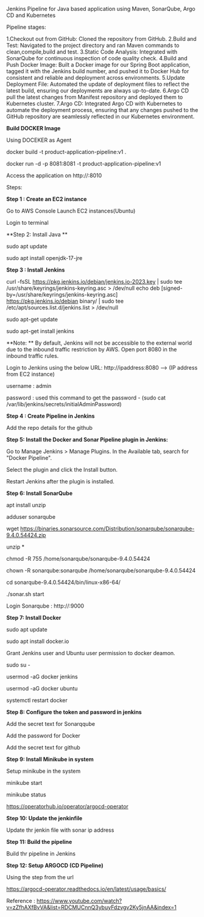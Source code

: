 Jenkins Pipeline for Java based application using Maven, SonarQube, Argo CD and Kubernetes

Pipeline stages:

1.Checkout out from GitHub: Cloned the repository from GitHub.
2.Build and Test: Navigated to the project directory and ran Maven commands to clean,compile,build and test.
3.Static Code Analysis: Integrated with SonarQube for continuous inspection of code quality check.
4.Build and Push Docker Image: Built a Docker image for our Spring Boot application, tagged it with the Jenkins build number,
and pushed it to Docker Hub for consistent and reliable and deployment across environments.
5.Update Deployment File: Automated the update of deployment files to reflect the latest build, ensuring our deployments are always up-to-date. 
6.Argo CD pull the latest changes from Manifest repository and deployed them to Kubernetes cluster.
7.Argo CD: Integrated Argo CD with Kubernetes to automate the deployment process, ensuring that any changes pushed to the GitHub repository are seamlessly reflected in our Kubernetes environment.

**Build DOCKER Image**

Using DOCEKER as Agent

docker build -t product-application-pipeline:v1 .

docker run -d -p 8081:8081 -t product-application-pipeline:v1

 Access the application on http://<ip-address>:8010

Steps:

**Step 1 : Create an EC2 instance**

Go to AWS Console
Launch EC2 instances(Ubuntu)

Login to terminal

**Step 2: Install Java **

sudo apt update

sudo apt install openjdk-17-jre

**Step 3 :  Install Jenkins**

curl -fsSL https://pkg.jenkins.io/debian/jenkins.io-2023.key | sudo tee \
  /usr/share/keyrings/jenkins-keyring.asc > /dev/null
echo deb [signed-by=/usr/share/keyrings/jenkins-keyring.asc] \
  https://pkg.jenkins.io/debian binary/ | sudo tee \
  /etc/apt/sources.list.d/jenkins.list > /dev/null
	
sudo apt-get update

sudo apt-get install jenkins

**Note: ** By default, Jenkins will not be accessible to the external world due to the inbound traffic restriction by AWS. 
Open port 8080 in the inbound traffic rules.

Login to Jenkins using the below URL:
http://ipaddress:8080 -->  (IP address from EC2 instance)

username : admin

password : used this command to get the password - (sudo cat /var/lib/jenkins/secrets/initialAdminPassword)

**Step 4 : Create Pipeline in Jenkins**

Add the repo details for the github

**Step 5: Install the Docker and Sonar Pipeline plugin in Jenkins:**

Go to Manage Jenkins > Manage Plugins.
In the Available tab, search for "Docker Pipeline".

Select the plugin and click the Install button.

Restart Jenkins after the plugin is installed.

**Step 6: Install SonarQube**

apt install unzip

adduser sonarqube

wget https://binaries.sonarsource.com/Distribution/sonarqube/sonarqube-9.4.0.54424.zip

unzip *

chmod -R 755 /home/sonarqube/sonarqube-9.4.0.54424

chown -R sonarqube:sonarqube /home/sonarqube/sonarqube-9.4.0.54424

cd sonarqube-9.4.0.54424/bin/linux-x86-64/

./sonar.sh start

Login Sonarqube : http://<ip-address>:9000

**Step 7: Install Docker**

sudo apt update

sudo apt install docker.io

Grant Jenkins user and Ubuntu user permission to docker deamon.

sudo su - 

usermod -aG docker jenkins

usermod -aG docker ubuntu

systemctl restart docker

**Step 8: Configure the token and password in jenkins** 

Add the secret text for Sonarqqube 

Add the password for Docker

Add the secret text for github

**Step 9: Install Minikube in system**

Setup minikube in the system

minikube start

minikube status

https://operatorhub.io/operator/argocd-operator

**Step 10: Update the jenkinfile**

Update thr jenkin file with sonar ip address

**Step 11: Build the pipeline**

Build thr pipeline in Jenkins

**Step 12: Setup ARGOCD (CD Pipeline)**

Using the step from the url

https://argocd-operator.readthedocs.io/en/latest/usage/basics/



Reference : https://www.youtube.com/watch?v=zZfhAXfBvVA&list=RDCMUCnnQ3ybuyFdzvgv2Ky5jnAA&index=1
















